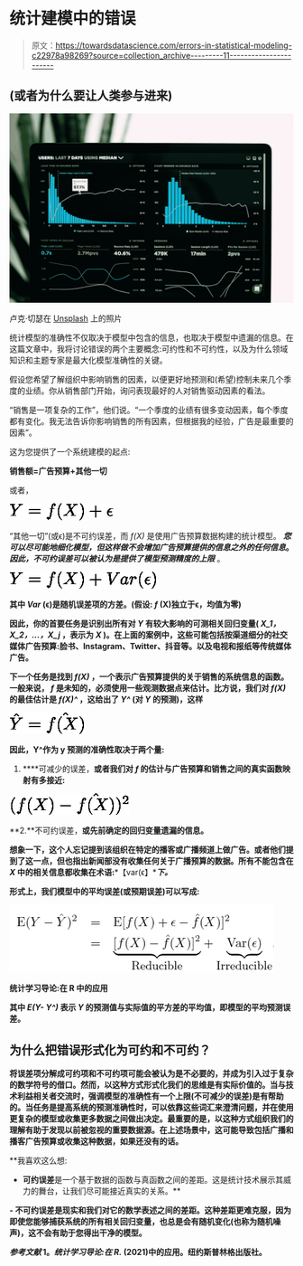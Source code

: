 # 统计建模中的错误

> 原文：<https://towardsdatascience.com/errors-in-statistical-modeling-c22978a98269?source=collection_archive---------11----------------------->

## (或者为什么要让人类参与进来)

![](img/a3164144409b38211659c7d72440a5c5.png)

卢克·切瑟在 [Unsplash](https://unsplash.com?utm_source=medium&utm_medium=referral) 上的照片

统计模型的准确性不仅取决于模型中包含的信息，也取决于模型中遗漏的信息。在这篇文章中，我将讨论错误的两个主要概念:可约性和不可约性，以及为什么领域知识和主题专家是最大化模型准确性的关键。

假设您希望了解组织中影响销售的因素，以便更好地预测和(希望)控制未来几个季度的业绩。你从销售部门开始，询问表现最好的人对销售驱动因素的看法。

“销售是一项复杂的工作”，他们说。“一个季度的业绩有很多变动因素，每个季度都有变化。我无法告诉你影响销售的所有因素，但根据我的经验，广告是最重要的因素”。

这为您提供了一个系统建模的起点:

**销售额=广告预算+其他一切**

或者，

![](img/f27e3deda7c23bd2d2806b441ea19d38.png)

“其他一切”(或ϵ)是不可约误差，而 *f(X)* 是使用广告预算数据构建的统计模型。 ***您可以尽可能地细化模型，但这样做不会增加广告预算提供的信息之外的任何信息*。*因此，不可约误差可以被认为是提供了模型预测精度的上限*** 。

**![](img/03adcae0f7ecf5f5947f672ab4ff3298.png)**

**其中 *Var* (ϵ)是随机误差项的方差。(假设: *f* (X)独立于ϵ，均值为零)**

**因此，你的首要任务是识别出所有对 *Y* 有较大影响的可测相关回归变量( *X_1，X_2，…，X_j* ，表示为 *X* )。在上面的案例中，这些可能包括按渠道细分的社交媒体广告预算:脸书、Instagram、Twitter、抖音等。以及电视和报纸等传统媒体广告。**

**下一个任务是找到 *f(X)* ，一个表示广告预算提供的关于销售的系统信息的函数。一般来说， *f* 是未知的，必须使用一些观测数据点来估计。比方说，我们对 *f(X)* 的最佳估计是 *f(X)^* ，这给出了 *Y^* (对 *Y* 的预测)，这样**

**![](img/8dec509da05ee88ce4972fa2982a73db.png)**

**因此，Y^作为 y 预测的准确性取决于两个量:**

1.  ****可减少的误差，**或者我们对 *f* 的估计与广告预算和销售之间的真实函数映射有多接近:**

**![](img/e8efb9b271b11620d10cf322d963fca0.png)**

**2.**不可约误差，**或先前确定的回归变量遗漏的信息。**

**想象一下，这个人忘记提到该组织在特定的播客或广播频道上做广告。或者他们提到了这一点，但也指出新闻部没有收集任何关于广播预算的数据。所有不能包含在 *X* 中的相关信息都收集在术语:***【var(ϵ】****下。***

**形式上，我们模型中的平均误差(或预期误差)可以写成:**

**![](img/0aba032996a394222c018343f417cb24.png)**

**统计学习导论:在 R 中的应用**

**其中 *E(Y- Y^)* 表示 *Y* 的预测值与实际值的平方差的平均值，即模型的平均预测误差。**

## **为什么把错误形式化为可约和不可约？**

**将误差项分解成可约项和不可约项可能会被认为是不必要的，并成为引入过于复杂的数学符号的借口。然而，以这种方式形式化我们的思维是有实际价值的。当与技术利益相关者交流时，强调模型的准确性有一个上限(不可减少的误差)是有帮助的。当任务是提高系统的预测准确性时，可以依靠这些词汇来澄清问题，并在使用更复杂的模型或收集更多数据之间做出决定。最重要的是，以这种方式组织我们的理解有助于发现以前被忽视的重要数据源。在上述场景中，这可能导致包括广播和播客广告预算或收集这种数据，如果还没有的话。**

**我喜欢这么想:
- **可约误差**是一个基于数据的函数与真函数之间的差距。这是统计技术展示其威力的舞台，让我们尽可能接近真实的关系。**

**- **不可约误差**是现实和我们对它的数学表述之间的差距。这种差距更难克服，因为即使您能够捕获系统的所有相关回归变量，也总是会有随机变化(也称为随机噪声)，这不会有助于您得出干净的模型。**

*****参考文献*** 1。*统计学习导论:在 R.* (2021)中的应用。纽约斯普林格出版社。‌**